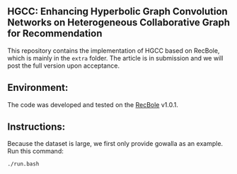 ## HGCC: Enhancing Hyperbolic Graph Convolution Networks on Heterogeneous Collaborative Graph for Recommendation
This repository contains the implementation of HGCC based on RecBole, which is mainly in the `extra` folder. The article is in submission and we will post the full version upon acceptance.

## Environment:
The code was developed and tested on the [RecBole](https://github.com/RUCAIBox/RecBole) v1.0.1.
<a name="instructions"/>

## Instructions:
Because the dataset is large, we first only provide gowalla as an example. Run this command:
```
./run.bash 
```
